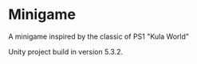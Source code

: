 # Minigame
A minigame inspired by the classic of PS1 "Kula World"

Unity project build in version 5.3.2.
